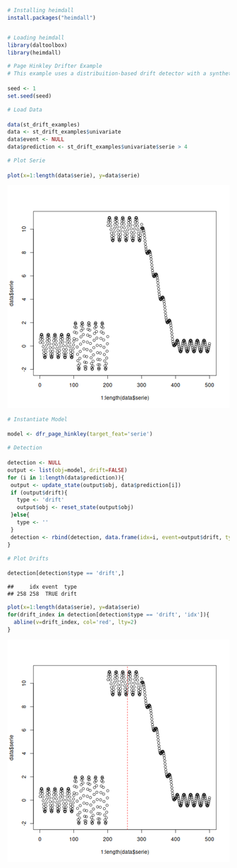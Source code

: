 
``` r
# Installing heimdall
install.packages("heimdall")
```

```

```


``` r
# Loading heimdall
library(daltoolbox)
library(heimdall) 
```


``` r
# Page Hinkley Drifter Example
# This example uses a distribuition-based drift detector with a synthetic variable.

seed <- 1
set.seed(seed)
```



``` r
# Load Data

data(st_drift_examples)
data <- st_drift_examples$univariate
data$event <- NULL
data$prediction <- st_drift_examples$univariate$serie > 4
```


``` r
# Plot Serie

plot(x=1:length(data$serie), y=data$serie)
```

![plot of chunk unnamed-chunk-5](fig/dfr_page_hinkley/unnamed-chunk-5-1.png)


``` r
# Instantiate Model

model <- dfr_page_hinkley(target_feat='serie')
```


``` r
# Detection

detection <- NULL
output <- list(obj=model, drift=FALSE)
for (i in 1:length(data$prediction)){
 output <- update_state(output$obj, data$prediction[i])
 if (output$drift){
   type <- 'drift'
   output$obj <- reset_state(output$obj)
 }else{
   type <- ''
 }
 detection <- rbind(detection, data.frame(idx=i, event=output$drift, type=type))
}
```


``` r
# Plot Drifts

detection[detection$type == 'drift',]
```

```
##     idx event  type
## 258 258  TRUE drift
```


``` r
plot(x=1:length(data$serie), y=data$serie)
for(drift_index in detection[detection$type == 'drift', 'idx']){
  abline(v=drift_index, col='red', lty=2)
}
```

![plot of chunk unnamed-chunk-9](fig/dfr_page_hinkley/unnamed-chunk-9-1.png)
